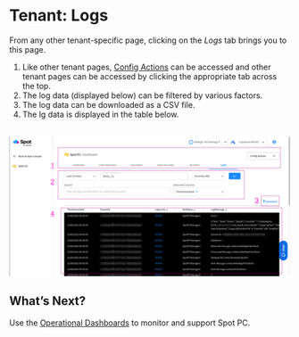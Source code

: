 # Tenant: Logs
From any other tenant-specific page, clicking on the _Logs_ tab brings you to this page.

1. Like other tenant pages, [Config Actions](spot-pc/features/spot-pc-console/tenant/config-actions) can be accessed and other tenant pages can be accessed by clicking the appropriate tab across the top.
2. The log data (displayed below) can be filtered by various factors.
3. The log data can be downloaded as a CSV file.
4. The lg data is displayed in the table below.

<br><a href="https://docs.spot.io/spot-pc/_media/features-spot-pc-console-tenant-logs-01.png" target="_blank"><img src="/spot-pc/_media/features-spot-pc-console-tenant-logs-01.png" alt="Click to Enlarge" width="1000"> </a>

## What’s Next?

Use the [Operational Dashboards](spot-pc/features/spot-pc-console/tenant/) to monitor and support Spot PC.
